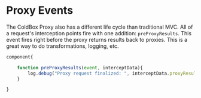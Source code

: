 # Proxy Events

The ColdBox Proxy also has a different life cycle than traditional MVC. All of a request's interception points fire with one addition: `preProxyResults`. This event fires right before the proxy returns results back to proxies. This is a great way to do transformations, logging, etc.

```js
component{

	function preProxyResults(event, interceptData){
		log.debug("Proxy request finalized: ", interceptData.proxyResults );
	}

}
```

